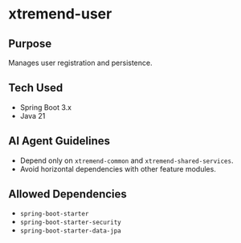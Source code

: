 # xtremend-user

## Purpose
Manages user registration and persistence.

## Tech Used
- Spring Boot 3.x
- Java 21

## AI Agent Guidelines
- Depend only on `xtremend-common` and `xtremend-shared-services`.
- Avoid horizontal dependencies with other feature modules.

## Allowed Dependencies
- `spring-boot-starter`
- `spring-boot-starter-security`
- `spring-boot-starter-data-jpa`
